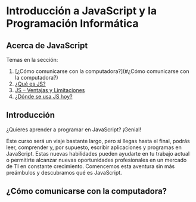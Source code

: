 #  Introducción a JavaScript y la Programación Informática

## Acerca de JavaScript

Temas en la sección:

  1. [¿Cómo comunicarse con la computadora?](#¿Cómo comunicarse con la computadora?)
  1. [¿Qué es JS?](#references)
  1. [JS – Ventajas y Limitaciones](#objects)
  1. [¿Dónde se usa JS hoy?](#arrays) 

## Introducción
¿Quieres aprender a programar en JavaScript? ¡Genial!

Este curso será un viaje bastante largo, pero si llegas hasta el final, podrás leer, comprender y, por supuesto, escribir aplicaciones y programas en JavaScript. Estas nuevas habilidades pueden ayudarte en tu trabajo actual o permitirte alcanzar nuevas oportunidades profesionales en un mercado de TI en constante crecimiento. Comencemos esta aventura sin más preámbulos y descubramos qué es JavaScript.

## ¿Cómo comunicarse con la computadora?
